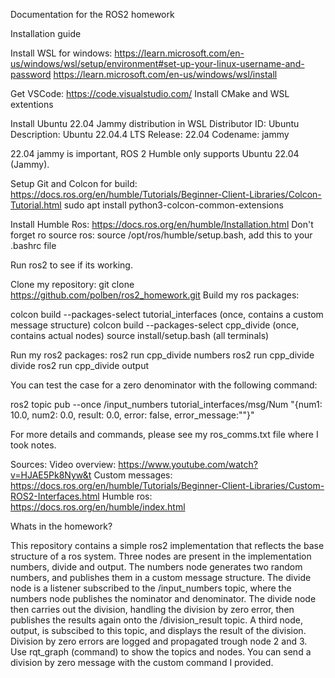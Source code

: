 Documentation for the ROS2 homework

Installation guide

Install WSL for windows: 
https://learn.microsoft.com/en-us/windows/wsl/setup/environment#set-up-your-linux-username-and-password
https://learn.microsoft.com/en-us/windows/wsl/install

Get VSCode: https://code.visualstudio.com/
Install CMake and WSL extentions

Install Ubuntu 22.04 Jammy distribution in WSL
Distributor ID: Ubuntu
Description:    Ubuntu 22.04.4 LTS
Release:        22.04
Codename:       jammy

22.04 jammy is important, ROS 2 Humble only supports Ubuntu 22.04 (Jammy).

Setup Git and Colcon for build: https://docs.ros.org/en/humble/Tutorials/Beginner-Client-Libraries/Colcon-Tutorial.html
sudo apt install python3-colcon-common-extensions

Install Humble Ros: https://docs.ros.org/en/humble/Installation.html
Don't forget ro source ros: source /opt/ros/humble/setup.bash, add this to your .bashrc file

Run ros2 to see if its working.

Clone my repository: git clone https://github.com/polben/ros2_homework.git
Build my ros packages:

colcon build --packages-select tutorial_interfaces (once, contains a custom message structure)
colcon build --packages-select cpp_divide (once, contains actual nodes)
source install/setup.bash (all terminals)

Run my ros2 packages:
	ros2 run cpp_divide numbers
	ros2 run cpp_divide divide
	ros2 run cpp_divide output

You can test the case for a zero denominator with the following command:

ros2 topic pub --once /input_numbers tutorial_interfaces/msg/Num "{num1: 10.0, num2: 0.0, result: 0.0, error: false, error_message:""}"	

For more details and commands, please see my ros_comms.txt file where I took notes.

Sources:
Video overview: https://www.youtube.com/watch?v=HJAE5Pk8Nyw&t
Custom messages: https://docs.ros.org/en/humble/Tutorials/Beginner-Client-Libraries/Custom-ROS2-Interfaces.html
Humble ros: https://docs.ros.org/en/humble/index.html

Whats in the homework?

This repository contains a simple ros2 implementation that reflects the base structure of a ros system. Three nodes are present in the implementation numbers, divide and output.
The numbers node generates two random numbers, and publishes them in a custom message structure.
The divide node is a listener subscribed to the /input_numbers topic, where the numbers node publishes the nominator and denominator. The divide node then carries out the division, handling the division by zero error, then publishes the results again onto the /division_result topic.
A third node, output, is subscibed to this topic, and displays the result of the division. Division by zero errors are logged and propagated trough node 2 and 3. Use rqt_graph (command) to show the topics and nodes.
You can send a division by zero message with the custom command I provided.

